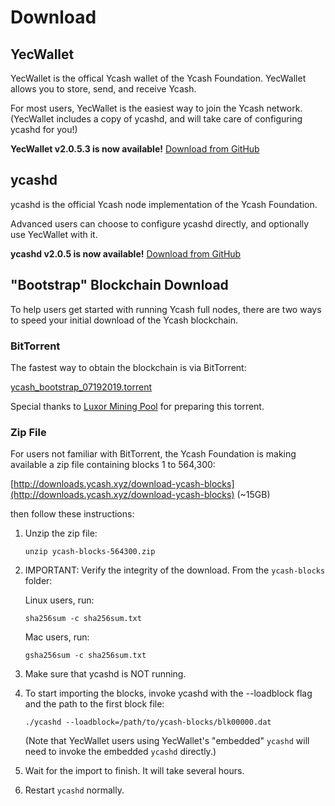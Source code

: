 # Download

## YecWallet

YecWallet is the offical Ycash wallet of the Ycash Foundation. YecWallet allows you to store, send, and receive Ycash.

For most users, YecWallet is the easiest way to join the Ycash network. (YecWallet includes a copy of ycashd, and will take care of configuring ycashd for you!)

**YecWallet v2.0.5.3 is now available!** [Download from GitHub](https://github.com/ycashfoundation/yecwallet/releases)

## ycashd

ycashd is the official Ycash node implementation of the Ycash Foundation.

Advanced users can choose to configure ycashd directly, and optionally use YecWallet with it.

**ycashd v2.0.5 is now available!** [Download from GitHub](https://github.com/ycashfoundation/ycash/releases/tag/2.0.5)

## "Bootstrap" Blockchain Download

To help users get started with running Ycash full nodes, there are two ways to speed your initial download of the Ycash blockchain.

### BitTorrent

The fastest way to obtain the blockchain is via BitTorrent:

[ycash_bootstrap_07192019.torrent](/ycash_bootstrap_07192019.torrent)

Special thanks to [Luxor Mining Pool](https://mining.luxor.tech/) for preparing this torrent.

### Zip File

For users not familiar with BitTorrent, the Ycash Foundation is making available a zip file containing blocks 1 to 564,300:

[http://downloads.ycash.xyz/download-ycash-blocks](http://downloads.ycash.xyz/download-ycash-blocks) (~15GB)

then follow these instructions:

1. Unzip the zip file:

    ```unzip ycash-blocks-564300.zip```

2. IMPORTANT: Verify the integrity of the download. From the `ycash-blocks` folder:

    Linux users, run:

    ```sha256sum -c sha256sum.txt```

    Mac users, run:

    ```gsha256sum -c sha256sum.txt```

3. Make sure that ycashd is NOT running.

4. To start importing the blocks, invoke ycashd with the --loadblock flag and the path to the first block file:

    ```./ycashd --loadblock=/path/to/ycash-blocks/blk00000.dat```

    (Note that YecWallet users using YecWallet's "embedded" `ycashd` will need to invoke the embedded `ycashd` directly.)

5. Wait for the import to finish. It will take several hours.

6. Restart `ycashd` normally.
